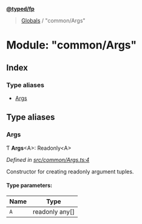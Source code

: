 **[@typed/fp](../README.md)**

> [Globals](../globals.md) / "common/Args"

# Module: "common/Args"

## Index

### Type aliases

* [Args](_common_args_.md#args)

## Type aliases

### Args

Ƭ  **Args**\<A>: Readonly\<A>

*Defined in [src/common/Args.ts:4](https://github.com/TylorS/typed-fp/blob/8639976/src/common/Args.ts#L4)*

Constructor for creating readonly argument tuples.

#### Type parameters:

Name | Type |
------ | ------ |
`A` | readonly any[] |
